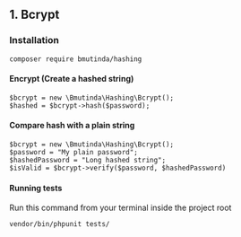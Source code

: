 ## 1. Bcrypt

### Installation
```composer require bmutinda/hashing```

#### Encrypt (Create a hashed string)
```
$bcrypt = new \Bmutinda\Hashing\Bcrypt();
$hashed = $bcrypt->hash($password);
```

#### Compare hash with a plain string
```
$bcrypt = new \Bmutinda\Hashing\Bcrypt();
$password = "My plain password";
$hashedPassword = "Long hashed string";
$isValid = $bcrypt->verify($password, $hashedPassword)
```


#### Running tests
Run this command from your terminal inside the project root

`
vendor/bin/phpunit tests/
`